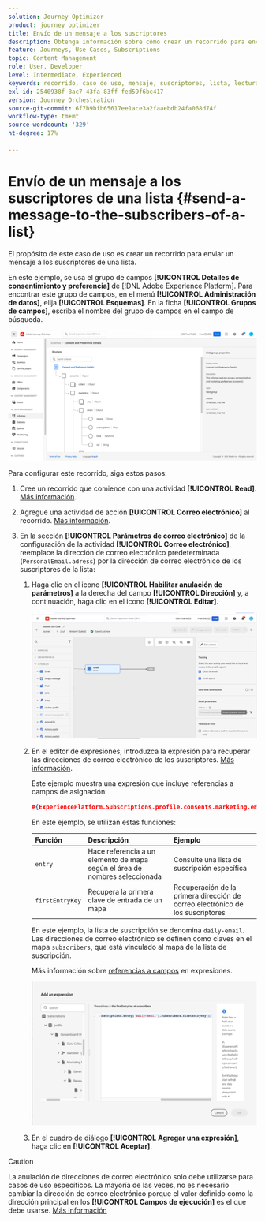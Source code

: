 ```yaml
---
solution: Journey Optimizer
product: journey optimizer
title: Envío de un mensaje a los suscriptores
description: Obtenga información sobre cómo crear un recorrido para enviar un mensaje a los suscriptores de una lista
feature: Journeys, Use Cases, Subscriptions
topic: Content Management
role: User, Developer
level: Intermediate, Experienced
keywords: recorrido, caso de uso, mensaje, suscriptores, lista, lectura
exl-id: 2540938f-8ac7-43fa-83ff-fed59f6bc417
version: Journey Orchestration
source-git-commit: 6f7b9bfb65617ee1ace3a2faaebdb24fa068d74f
workflow-type: tm+mt
source-wordcount: '329'
ht-degree: 17%

---
```


# Envío de un mensaje a los suscriptores de una lista {#send-a-message-to-the-subscribers-of-a-list}

El propósito de este caso de uso es crear un recorrido para enviar un mensaje a los suscriptores de una lista.

En este ejemplo, se usa el grupo de campos **[!UICONTROL Detalles de consentimiento y preferencia]** de [!DNL Adobe Experience Platform]. Para encontrar este grupo de campos, en el menú **[!UICONTROL Administración de datos]**, elija **[!UICONTROL Esquemas]**. En la ficha **[!UICONTROL Grupos de campos]**, escriba el nombre del grupo de campos en el campo de búsqueda.

![Este grupo de campos incluye el elemento subscriptions](assets/consent-and-preference-details-field-group.png)

Para configurar este recorrido, siga estos pasos:

1. Cree un recorrido que comience con una actividad **[!UICONTROL Read]**. [Más información](journey-gs.md).
1. Agregue una actividad de acción **[!UICONTROL Correo electrónico]** al recorrido. [Más información](journeys-message.md).
1. En la sección **[!UICONTROL Parámetros de correo electrónico]** de la configuración de la actividad **[!UICONTROL Correo electrónico]**, reemplace la dirección de correo electrónico predeterminada (`PersonalEmail.adress`) por la dirección de correo electrónico de los suscriptores de la lista:

   1. Haga clic en el icono **[!UICONTROL Habilitar anulación de parámetros]** a la derecha del campo **[!UICONTROL Dirección]** y, a continuación, haga clic en el icono **[!UICONTROL Editar]**.

      ![](assets/message-to-subscribers-uc-1.png)

   1. En el editor de expresiones, introduzca la expresión para recuperar las direcciones de correo electrónico de los suscriptores. [Más información](expression/expressionadvanced.md).

      Este ejemplo muestra una expresión que incluye referencias a campos de asignación:

      ```json
      #{ExperiencePlatform.Subscriptions.profile.consents.marketing.email.subscriptions.entry('daily-email').subscribers.firstEntryKey()}
      ```

      En este ejemplo, se utilizan estas funciones:

      | Función | Descripción | Ejemplo |
      | --- | --- | --- |
      | `entry` | Hace referencia a un elemento de mapa según el área de nombres seleccionada | Consulte una lista de suscripción específica |
      | `firstEntryKey` | Recupera la primera clave de entrada de un mapa | Recuperación de la primera dirección de correo electrónico de los suscriptores |

      En este ejemplo, la lista de suscripción se denomina `daily-email`. Las direcciones de correo electrónico se definen como claves en el mapa `subscribers`, que está vinculado al mapa de la lista de suscripción.

      Más información sobre [referencias a campos](expression/field-references.md) en expresiones.

      ![](assets/message-to-subscribers-uc-2.png)

   1. En el cuadro de diálogo **[!UICONTROL Agregar una expresión]**, haga clic en **[!UICONTROL Aceptar]**.

>[!CAUTION]
>
>La anulación de direcciones de correo electrónico solo debe utilizarse para casos de uso específicos. La mayoría de las veces, no es necesario cambiar la dirección de correo electrónico porque el valor definido como la dirección principal en los **[!UICONTROL Campos de ejecución]** es el que debe usarse. [Más información](../configuration/primary-email-addresses.md)
